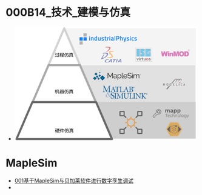 # 000B14_技术_建模与仿真
- ![](FILES/000B14_技术_建模与仿真/image-20240115233408161.png)

# MapleSim
- [001基于MapleSim与贝加莱软件进行数字孪生调试](001基于MapleSim与贝加莱软件进行数字孪生调试.md)
- 
